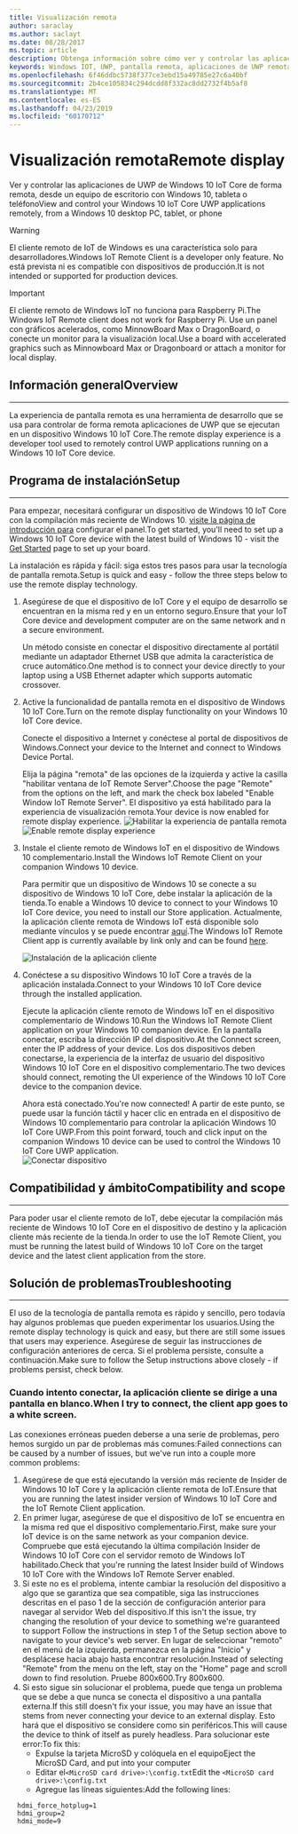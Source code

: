 ```yaml
---
title: Visualización remota
author: saraclay
ms.author: saclayt
ms.date: 08/28/2017
ms.topic: article
description: Obtenga información sobre cómo ver y controlar las aplicaciones de UWP de Windows 10 IoT Core de forma remota.
keywords: Windows IOT, UWP, pantalla remota, aplicaciones de UWP remotas
ms.openlocfilehash: 6f46ddbc5738f377ce3ebd15a49785e27c6a40bf
ms.sourcegitcommit: 2b4ce105834c294dcdd8f332ac8dd2732f4b5af8
ms.translationtype: MT
ms.contentlocale: es-ES
ms.lasthandoff: 04/23/2019
ms.locfileid: "60170712"
---
```

# <a name="remote-display"></a><span data-ttu-id="38266-104">Visualización remota</span><span class="sxs-lookup"><span data-stu-id="38266-104">Remote display</span></span>
<span data-ttu-id="38266-105">Ver y controlar las aplicaciones de UWP de Windows 10 IoT Core de forma remota, desde un equipo de escritorio con Windows 10, tableta o teléfono</span><span class="sxs-lookup"><span data-stu-id="38266-105">View and control your Windows 10 IoT Core UWP applications remotely, from a Windows 10 desktop PC, tablet, or phone</span></span>

> [!WARNING]
> <span data-ttu-id="38266-106">El cliente remoto de IoT de Windows es una característica solo para desarrolladores.</span><span class="sxs-lookup"><span data-stu-id="38266-106">Windows IoT Remote Client is a developer only feature.</span></span> <span data-ttu-id="38266-107">No está prevista ni es compatible con dispositivos de producción.</span><span class="sxs-lookup"><span data-stu-id="38266-107">It is not intended or supported for production devices.</span></span>

> [!IMPORTANT]
> <span data-ttu-id="38266-108">El cliente remoto de Windows IoT no funciona para Raspberry Pi.</span><span class="sxs-lookup"><span data-stu-id="38266-108">The Windows IoT Remote client does not work for Raspberry Pi.</span></span> <span data-ttu-id="38266-109">Use un panel con gráficos acelerados, como MinnowBoard Max o DragonBoard, o conecte un monitor para la visualización local.</span><span class="sxs-lookup"><span data-stu-id="38266-109">Use a board with accelerated graphics such as Minnowboard Max or Dragonboard or attach a monitor for local display.</span></span>

## <a name="overview"></a><span data-ttu-id="38266-110">Información general</span><span class="sxs-lookup"><span data-stu-id="38266-110">Overview</span></span>
___
<span data-ttu-id="38266-111">La experiencia de pantalla remota es una herramienta de desarrollo que se usa para controlar de forma remota aplicaciones de UWP que se ejecutan en un dispositivo Windows 10 IoT Core.</span><span class="sxs-lookup"><span data-stu-id="38266-111">The remote display experience is a developer tool used to remotely control UWP applications running on a Windows 10 IoT Core device.</span></span>   

## <a name="setup"></a><span data-ttu-id="38266-112">Programa de instalación</span><span class="sxs-lookup"><span data-stu-id="38266-112">Setup</span></span>
___
<span data-ttu-id="38266-113">Para empezar, necesitará configurar un dispositivo de Windows 10 IoT Core con la compilación más reciente de Windows 10. [visite la página de introducción para](https://developer.microsoft.com/en-us/windows/iot/getstarted) configurar el panel.</span><span class="sxs-lookup"><span data-stu-id="38266-113">To get started, you'll need to set up a Windows 10 IoT Core device with the latest build of Windows 10 - visit the [Get Started](https://developer.microsoft.com/en-us/windows/iot/getstarted) page to set up your board.</span></span>

<span data-ttu-id="38266-114">La instalación es rápida y fácil: siga estos tres pasos para usar la tecnología de pantalla remota.</span><span class="sxs-lookup"><span data-stu-id="38266-114">Setup is quick and easy - follow the three steps below to use the remote display technology.</span></span>

1. <span data-ttu-id="38266-115">Asegúrese de que el dispositivo de IoT Core y el equipo de desarrollo se encuentran en la misma red y en un entorno seguro.</span><span class="sxs-lookup"><span data-stu-id="38266-115">Ensure that your IoT Core device and development computer are on the same network and n a secure environment.</span></span>

    <span data-ttu-id="38266-116">Un método consiste en conectar el dispositivo directamente al portátil mediante un adaptador Ethernet USB que admita la característica de cruce automático.</span><span class="sxs-lookup"><span data-stu-id="38266-116">One method is to connect your device directly to your laptop using a USB Ethernet adapter which supports automatic crossover.</span></span>

1. <span data-ttu-id="38266-117">Active la funcionalidad de pantalla remota en el dispositivo de Windows 10 IoT Core.</span><span class="sxs-lookup"><span data-stu-id="38266-117">Turn on the remote display functionality on your Windows 10 IoT Core device.</span></span>
  
    <span data-ttu-id="38266-118">Conecte el dispositivo a Internet y conéctese al portal de dispositivos de Windows.</span><span class="sxs-lookup"><span data-stu-id="38266-118">Connect your device to the Internet and connect to Windows Device Portal.</span></span>
  
    <span data-ttu-id="38266-119">Elija la página "remota" de las opciones de la izquierda y active la casilla "habilitar ventana de IoT Remote Server".</span><span class="sxs-lookup"><span data-stu-id="38266-119">Choose the page "Remote" from the options on the left, and mark the check box labeled "Enable Window IoT Remote Server".</span></span>  <span data-ttu-id="38266-120">El dispositivo ya está habilitado para la experiencia de visualización remota.</span><span class="sxs-lookup"><span data-stu-id="38266-120">Your device is now enabled for remote display experience.</span></span>
    <span data-ttu-id="38266-121">![Habilitar la experiencia de pantalla remota](../media/RemoteDisplay/enable-remote.png)</span><span class="sxs-lookup"><span data-stu-id="38266-121">![Enable remote display experience](../media/RemoteDisplay/enable-remote.png)</span></span>

1. <span data-ttu-id="38266-122">Instale el cliente remoto de Windows IoT en el dispositivo de Windows 10 complementario.</span><span class="sxs-lookup"><span data-stu-id="38266-122">Install the Windows IoT Remote Client on your companion Windows 10 device.</span></span>
  
    <span data-ttu-id="38266-123">Para permitir que un dispositivo de Windows 10 se conecte a su dispositivo de Windows 10 IoT Core, debe instalar la aplicación de la tienda.</span><span class="sxs-lookup"><span data-stu-id="38266-123">To enable a Windows 10 device to connect to your Windows 10 IoT Core device, you need to install our Store application.</span></span>  <span data-ttu-id="38266-124">Actualmente, la aplicación cliente remota de Windows IoT está disponible solo mediante vínculos y se puede encontrar [aquí](https://www.microsoft.com/en-us/store/apps/iot-remote-client/9nblggh5mnxz).</span><span class="sxs-lookup"><span data-stu-id="38266-124">The Windows IoT Remote Client app is currently available by link only and can be found [here](https://www.microsoft.com/en-us/store/apps/iot-remote-client/9nblggh5mnxz).</span></span>
    
    ![Instalación de la aplicación cliente](../media/RemoteDisplay/store-app.png)


1. <span data-ttu-id="38266-126">Conéctese a su dispositivo Windows 10 IoT Core a través de la aplicación instalada.</span><span class="sxs-lookup"><span data-stu-id="38266-126">Connect to your Windows 10 IoT Core device through the installed application.</span></span>
  
    <span data-ttu-id="38266-127">Ejecute la aplicación cliente remoto de Windows IoT en el dispositivo complementario de Windows 10.</span><span class="sxs-lookup"><span data-stu-id="38266-127">Run the Windows IoT Remote Client application on your Windows 10 companion device.</span></span>  <span data-ttu-id="38266-128">En la pantalla conectar, escriba la dirección IP del dispositivo.</span><span class="sxs-lookup"><span data-stu-id="38266-128">At the Connect screen, enter the IP address of your device.</span></span> <span data-ttu-id="38266-129">Los dos dispositivos deben conectarse, la experiencia de la interfaz de usuario del dispositivo Windows 10 IoT Core en el dispositivo complementario.</span><span class="sxs-lookup"><span data-stu-id="38266-129">The two devices should connect, remoting the UI experience of the Windows 10 IoT Core device to the companion device.</span></span>
    
    <span data-ttu-id="38266-130">Ahora está conectado.</span><span class="sxs-lookup"><span data-stu-id="38266-130">You're now connected!</span></span> <span data-ttu-id="38266-131">A partir de este punto, se puede usar la función táctil y hacer clic en entrada en el dispositivo de Windows 10 complementario para controlar la aplicación Windows 10 IoT Core UWP.</span><span class="sxs-lookup"><span data-stu-id="38266-131">From this point forward, touch and click input on the companion Windows 10 device can be used to control the Windows 10 IoT Core UWP application.</span></span>  
    ![Conectar dispositivo](../media/RemoteDisplay/connect-device.png)
      

## <a name="compatibility-and-scope"></a><span data-ttu-id="38266-133">Compatibilidad y ámbito</span><span class="sxs-lookup"><span data-stu-id="38266-133">Compatibility and scope</span></span>
___
<span data-ttu-id="38266-134">Para poder usar el cliente remoto de IoT, debe ejecutar la compilación más reciente de Windows 10 IoT Core en el dispositivo de destino y la aplicación cliente más reciente de la tienda.</span><span class="sxs-lookup"><span data-stu-id="38266-134">In order to use the IoT Remote Client, you must be running the latest build of Windows 10 IoT Core on the target device and the latest client application from the store.</span></span> 
    
  
## <a name="troubleshooting"></a><span data-ttu-id="38266-135">Solución de problemas</span><span class="sxs-lookup"><span data-stu-id="38266-135">Troubleshooting</span></span>
___
<span data-ttu-id="38266-136">El uso de la tecnología de pantalla remota es rápido y sencillo, pero todavía hay algunos problemas que pueden experimentar los usuarios.</span><span class="sxs-lookup"><span data-stu-id="38266-136">Using the remote display technology is quick and easy, but there are still some issues that users may experience.</span></span>  <span data-ttu-id="38266-137">Asegúrese de seguir las instrucciones de configuración anteriores de cerca. Si el problema persiste, consulte a continuación.</span><span class="sxs-lookup"><span data-stu-id="38266-137">Make sure to follow the Setup instructions above closely - if problems persist, check below.</span></span>

### <a name="when-i-try-to-connect-the-client-app-goes-to-a-white-screen"></a><span data-ttu-id="38266-138">Cuando intento conectar, la aplicación cliente se dirige a una pantalla en blanco.</span><span class="sxs-lookup"><span data-stu-id="38266-138">When I try to connect, the client app goes to a white screen.</span></span>
<span data-ttu-id="38266-139">Las conexiones erróneas pueden deberse a una serie de problemas, pero hemos surgido un par de problemas más comunes:</span><span class="sxs-lookup"><span data-stu-id="38266-139">Failed connections can be caused by a number of issues, but we've run into a couple more common problems:</span></span>

1. <span data-ttu-id="38266-140">Asegúrese de que está ejecutando la versión más reciente de Insider de Windows 10 IoT Core y la aplicación cliente remota de IoT.</span><span class="sxs-lookup"><span data-stu-id="38266-140">Ensure that you are running the latest insider version of Windows 10 IoT Core and the IoT Remote Client application.</span></span>
1. <span data-ttu-id="38266-141">En primer lugar, asegúrese de que el dispositivo de IoT se encuentra en la misma red que el dispositivo complementario.</span><span class="sxs-lookup"><span data-stu-id="38266-141">First, make sure your IoT device is on the same network as your companion device.</span></span>
    <span data-ttu-id="38266-142">Compruebe que está ejecutando la última compilación Insider de Windows 10 IoT Core con el servidor remoto de Windows IoT habilitado.</span><span class="sxs-lookup"><span data-stu-id="38266-142">Check that you're running the latest Insider build of Windows 10 IoT Core with the Windows IoT Remote Server enabled.</span></span>
1. <span data-ttu-id="38266-143">Si este no es el problema, intente cambiar la resolución del dispositivo a algo que se garantiza que sea compatible, siga las instrucciones descritas en el paso 1 de la sección de configuración anterior para navegar al servidor Web del dispositivo.</span><span class="sxs-lookup"><span data-stu-id="38266-143">If this isn't the issue, try changing the resolution of your device to something we're guaranteed to support Follow the instructions in step 1 of the Setup section above to navigate to your device's web server.</span></span>  <span data-ttu-id="38266-144">En lugar de seleccionar "remoto" en el menú de la izquierda, permanezca en la página "Inicio" y desplácese hacia abajo hasta encontrar resolución.</span><span class="sxs-lookup"><span data-stu-id="38266-144">Instead of selecting "Remote" from the menu on the left, stay on the "Home" page and scroll down to find resolution.</span></span>  <span data-ttu-id="38266-145">Pruebe 800x600.</span><span class="sxs-lookup"><span data-stu-id="38266-145">Try 800x600.</span></span>
1. <span data-ttu-id="38266-146">Si esto sigue sin solucionar el problema, puede que tenga un problema que se debe a que nunca se conecta el dispositivo a una pantalla externa.</span><span class="sxs-lookup"><span data-stu-id="38266-146">If this still doesn't fix your issue, you may have an issue that stems from never connecting your device to an external display.</span></span>
    <span data-ttu-id="38266-147">Esto hará que el dispositivo se considere como sin periféricos.</span><span class="sxs-lookup"><span data-stu-id="38266-147">This will cause the device to think of itself as purely headless.</span></span>  <span data-ttu-id="38266-148">Para solucionar este error:</span><span class="sxs-lookup"><span data-stu-id="38266-148">To fix this:</span></span>
    * <span data-ttu-id="38266-149">Expulse la tarjeta MicroSD y colóquela en el equipo</span><span class="sxs-lookup"><span data-stu-id="38266-149">Eject the MicroSD Card, and put into your computer</span></span>
    * <span data-ttu-id="38266-150">Editar el`<MicroSD card drive>:\config.txt`</span><span class="sxs-lookup"><span data-stu-id="38266-150">Edit the `<MicroSD card drive>:\config.txt`</span></span>
    * <span data-ttu-id="38266-151">Agregue las líneas siguientes:</span><span class="sxs-lookup"><span data-stu-id="38266-151">Add the following lines:</span></span>
 
```
  hdmi_force_hotplug=1
  hdmi_group=2
  hdmi_mode=9
```
